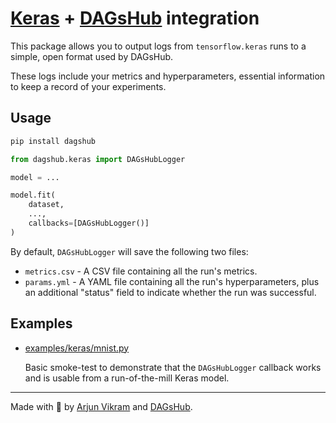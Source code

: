 # [Keras](https://github.com/keras-team/keras/) + [DAGsHub](https://dagshub.com) integration

This package allows you to output logs from `tensorflow.keras` runs to a simple, open format used by DAGsHub.

These logs include your metrics and hyperparameters, essential information to keep a record of your experiments.

## Usage
```bash
pip install dagshub
```
```python
from dagshub.keras import DAGsHubLogger

model = ...

model.fit(
    dataset,
    ...,
    callbacks=[DAGsHubLogger()]
)
```

By default, `DAGsHubLogger` will save the following two files:
* `metrics.csv` - A CSV file containing all the run's metrics.
* `params.yml` - A YAML file containing all the run's hyperparameters, plus an additional "status" field to
    indicate whether the run was successful.

## Examples

- [examples/keras/mnist.py](https://github.com/dagshub/client/blob/main/examples/keras/mnist.py)

  Basic smoke-test to demonstrate that the `DAGsHubLogger` callback works and is usable from a run-of-the-mill Keras model.

---

Made with 🐶 by [Arjun Vikram](https://github.com/arjvik) and [DAGsHub](https://dagshub.com/).

